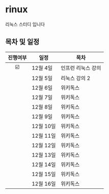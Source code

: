 # rinux
리눅스 스터디 입니다

## 목차 및 일정
|진행여부|일정|목차|
|:-:|-------|----------------|
|☑️|12월 4일|인프런 리눅스 강의|
||12월 5일|리눅스 강의 2|
||12월 6일|위키독스|
||12월 7일|위키독스|
||12월 8일|위키독스|
||12월 9일|위키독스|
||12월 10일|위키독스|
||12월 11일|위키독스|
||12월 12일|위키독스|
||12월 13일|위키독스|
||12월 14일|위키독스|
||12월 15일|위키독스|
||12월 16일|위키독스|
